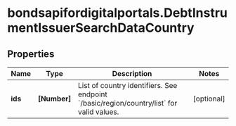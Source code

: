 # bondsapifordigitalportals.DebtInstrumentIssuerSearchDataCountry

## Properties

Name | Type | Description | Notes
------------ | ------------- | ------------- | -------------
**ids** | **[Number]** | List of country identifiers. See endpoint &#x60;/basic/region/country/list&#x60; for valid values. | [optional] 


